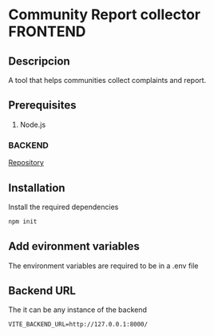 # Community Report collector FRONTEND

## Descripcion

A tool that helps communities collect complaints and report.

## Prerequisites

1. Node.js

### BACKEND 

[Repository](https://github.com/Mortadelo24/integradorOne-backend) 

## Installation

Install the required dependencies
```bash
npm init
```

## Add evironment variables
The environment variables are required to be in a .env file

## Backend URL 
The it can be any instance of the backend
```.env
VITE_BACKEND_URL=http://127.0.0.1:8000/
```
